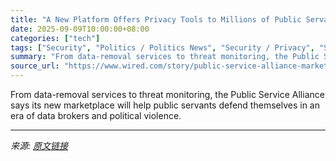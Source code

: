 ```yaml
---
title: "A New Platform Offers Privacy Tools to Millions of Public Servants"
date: 2025-09-09T10:00:00+08:00
categories: ["tech"]
tags: ["Security", "Politics / Politics News", "Security / Privacy", "Security / Security News", "privacy", "surveillance", "politics", "data breach", "data privacy", "extremism", "Lockdown Mode"]
summary: "From data-removal services to threat monitoring, the Public Service Alliance says its new marketplace will help public servants defend themselves in an era of data brokers and political violence."
source_url: "https://www.wired.com/story/public-service-alliance-marketplace-privacy-threats/"
---
```


From data-removal services to threat monitoring, the Public Service Alliance says its new marketplace will help public servants defend themselves in an era of data brokers and political violence.

---

*来源: [原文链接](https://www.wired.com/story/public-service-alliance-marketplace-privacy-threats/)*
